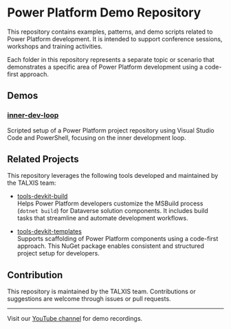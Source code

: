 # Power Platform Demo Repository

This repository contains examples, patterns, and demo scripts related to Power Platform development. It is intended to support conference sessions, workshops and training activities.

Each folder in this repository represents a separate topic or scenario that demonstrates a specific area of Power Platform development using a code-first approach.

## Demos

### [inner-dev-loop](./inner-dev-loop/README.md)
Scripted setup of a Power Platform project repository using Visual Studio Code and PowerShell, focusing on the inner development loop.


## Related Projects

This repository leverages the following tools developed and maintained by the TALXIS team:

- [tools-devkit-build](https://github.com/TALXIS/tools-devkit-build)  
  Helps Power Platform developers customize the MSBuild process (`dotnet build`) for Dataverse solution components. It includes build tasks that streamline and automate development workflows.

- [tools-devkit-templates](https://github.com/TALXIS/tools-devkit-templates)  
  Supports scaffolding of Power Platform components using a code-first approach. This NuGet package enables consistent and structured project setup for developers.


## Contribution

This repository is maintained by the TALXIS team. Contributions or suggestions are welcome through issues or pull requests.

---

Visit our [YouTube channel](https://www.youtube.com/playlist?list=PLFCzz03beGm5cthgn7LZh4bt-d9g1G6ip) for demo recordings.
